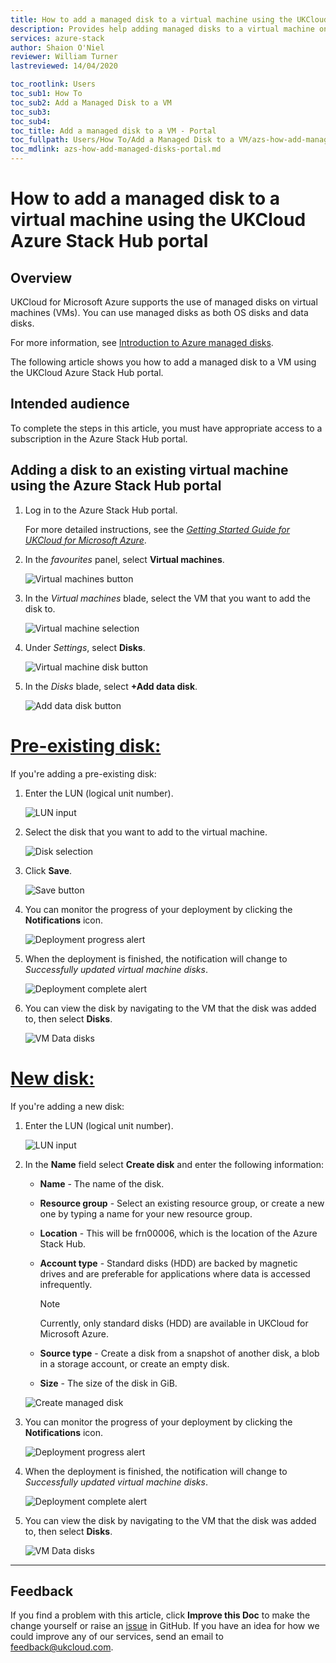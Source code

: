 ```yaml
---
title: How to add a managed disk to a virtual machine using the UKCloud Azure Stack Hub portal
description: Provides help adding managed disks to a virtual machine on UKCloud for Microsoft Azure
services: azure-stack
author: Shaion O'Niel
reviewer: William Turner 
lastreviewed: 14/04/2020

toc_rootlink: Users
toc_sub1: How To
toc_sub2: Add a Managed Disk to a VM
toc_sub3:
toc_sub4:
toc_title: Add a managed disk to a VM - Portal
toc_fullpath: Users/How To/Add a Managed Disk to a VM/azs-how-add-managed-disks-portal.md
toc_mdlink: azs-how-add-managed-disks-portal.md
---
```


# How to add a managed disk to a virtual machine using the UKCloud Azure Stack Hub portal

## Overview

UKCloud for Microsoft Azure supports the use of managed disks on virtual machines (VMs). You can use managed disks as both OS disks and data disks.

For more information, see [Introduction to Azure managed disks](https://docs.microsoft.com/en-us/azure/virtual-machines/windows/managed-disks-overview).

The following article shows you how to add a managed disk to a VM using the UKCloud Azure Stack Hub portal.

## Intended audience

To complete the steps in this article, you must have appropriate access to a subscription in the Azure Stack Hub portal.

## Adding a disk to an existing virtual machine using the Azure Stack Hub portal

1. Log in to the Azure Stack Hub portal.

    For more detailed instructions, see the [*Getting Started Guide for UKCloud for Microsoft Azure*](azs-gs.md).

2. In the *favourites* panel, select **Virtual machines**.

    ![Virtual machines button](images/azsp_vmsmenu.png)

3. In the *Virtual machines* blade, select the VM that you want to add the disk to.

    ![Virtual machine selection](images/azs-browser-button-vm-disks.png)

4. Under *Settings*, select **Disks**.

    ![Virtual machine disk button](images/azs-browser-button-vm-disks-setting.png)

5. In the *Disks* blade, select **+Add data disk**.

    ![Add data disk button](images/azs-browser-button-add-disk.png)

# [Pre-existing disk:](#tab/tabid-a)

If you're adding a pre-existing disk:

1. Enter the LUN (logical unit number).

    ![LUN input](images/azs-browser-input-disk-lun.png)

2. Select the disk that you want to add to the virtual machine.

    ![Disk selection](images/azs-browser-input-disk-name.png)

3. Click **Save**.

    ![Save button](images/azs-browser-button-save-add-data-disk.png)

4. You can monitor the progress of your deployment by clicking the **Notifications** icon.

    ![Deployment progress alert](images/azs-browser-notification-disks-progress.png)

5. When the deployment is finished, the notification will change to *Successfully updated virtual machine disks*.

    ![Deployment complete alert](images/azs-browser-notification-disks-complete.png)

6. You can view the disk by navigating to the VM that the disk was added to, then select **Disks**.

    ![VM Data disks](images/azs-browser-disks.png)

# [New disk:](#tab/tabid-b)

If you're adding a new disk:

1. Enter the LUN (logical unit number).

    ![LUN input](images/azs-browser-input-disk-lun.png)

2. In the **Name** field select **Create disk** and enter the following information:

    - **Name** - The name of the disk.

    - **Resource group** - Select an existing resource group, or create a new one by typing a name for your new resource group.

    - **Location** - This will be frn00006, which is the location of the Azure Stack Hub.

    - **Account type** - Standard disks (HDD) are backed by magnetic drives and are preferable for applications where data is accessed infrequently.

        > [!Note]
        > Currently, only standard disks (HDD) are available in UKCloud for Microsoft Azure.

    - **Source type** - Create a disk from a snapshot of another disk, a blob in a storage account, or create an empty disk.

    - **Size** - The size of the disk in GiB.

    ![Create managed disk](images/azs-browser-add-vm-disk.png)

3. You can monitor the progress of your deployment by clicking the **Notifications** icon.

    ![Deployment progress alert](images/azs-browser-notification-disks-progress.png)

4. When the deployment is finished, the notification will change to *Successfully updated virtual machine disks*.

    ![Deployment complete alert](images/azs-browser-notification-disks-complete.png)

5. You can view the disk by navigating to the VM that the disk was added to, then select **Disks**.

    ![VM Data disks](images/azs-browser-disks.png)

***

## Feedback

If you find a problem with this article, click **Improve this Doc** to make the change yourself or raise an [issue](https://github.com/UKCloud/documentation/issues) in GitHub. If you have an idea for how we could improve any of our services, send an email to <feedback@ukcloud.com>.
